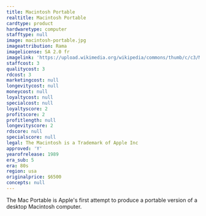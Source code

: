 ```yaml
---
title: Macintosh Portable
realtitle: Macintosh Portable
cardtype: product
hardwaretype: computer
stafftype: null
image: macintosh-portable.jpg
imageattribution: Rama
imagelicense: SA 2.0 fr
imagelink: 'https://upload.wikimedia.org/wikipedia/commons/thumb/c/c3/Macintosh_Portable-IMG_7541.jpg/1280px-Macintosh_Portable-IMG_7541.jpg'
staffcost: 3
qualitycost: 3
rdcost: 3
marketingcost: null
longevitycost: null
moneycost: null
loyaltycost: null
specialcost: null
loyaltyscore: 2
profitscore: 2
profitlength: null
longevityscore: 2
rdscore: null
specialscore: null
legal: The Macintosh is a Trademark of Apple Inc
approved: 'Y'
yearofrelease: 1989
era_sub: 5
era: 80s
region: usa
originalprice: $6500
concepts: null
---
```


The Mac Portable is Apple's first attempt to produce a portable version of a desktop Macintosh computer.
